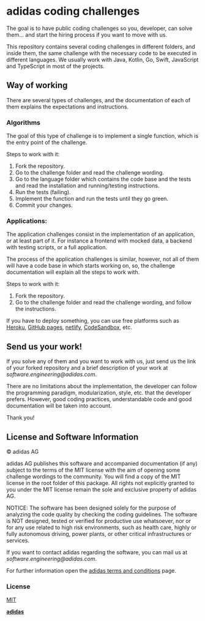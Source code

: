 # adidas coding challenges

The goal is to have public coding challenges so you, developer, can solve them... and start the hiring process if you want to move with us.

This repository contains several coding challenges in different folders, and inside them, the same challenge with the necessary code to be executed in different languages. We usually work with Java, Kotlin, Go, Swift, JavaScript and TypeScript in most of the projects.

## Way of working

There are several types of challenges, and the documentation of each of them explains the expectations and instructions.

### Algorithms

The goal of this type of challenge is to implement a single function, which is the entry point of the challenge.

Steps to work with it:

1. Fork the repository.
1. Go to the challenge folder and read the challenge wording.
1. Go to the language folder which contains the code base and the tests and read the installation and running/testing instructions.
1. Run the tests (failing).
1. Implement the function and run the tests until they go green.
1. Commit your changes.

### Applications:

The application challenges consist in the implementation of an application, or at least part of it. For instance a frontend with mocked data, a backend with testing scripts, or a full application.

The process of the application challenges is similar, however, not all of them will have a code base in which starts working on, so, the challenge documentation will explain all the steps to work with.

Steps to work with it:

1. Fork the repository.
2. Go to the challenge folder and read the challenge wording, and follow the instructions.

If you have to deploy something, you can use free platforms such as [Heroku][heroku], [GitHub pages][github-pages], [netlify][netlify], [CodeSandbox][codesandbox], etc.

## Send us your work!

If you solve any of them and you want to work with us, just send us the link of your forked repository and a brief description of your work at _software.engineering@adidas.com_.

There are no limitations about the implementation, the developer can follow the programming paradigm, modularization, style, etc. that the developer prefers. However, good coding practices, understandable code and good documentation will be taken into account.

Thank you!

## License and Software Information

© adidas AG

adidas AG publishes this software and accompanied documentation (if any) subject to the terms of the MIT license with the aim of opening some challenge wordings to the community. You will find a copy of the MIT license in the root folder of this package. All rights not explicitly granted to you under the MIT license remain the sole and exclusive property of adidas AG.

NOTICE: The software has been designed solely for the purpose of analyzing the code quality by checking the coding guidelines. The software is NOT designed, tested or verified for productive use whatsoever, nor or for any use related to high risk environments, such as health care, highly or fully autonomous driving, power plants, or other critical infrastructures or services.

If you want to contact adidas regarding the software, you can mail us at _software.engineering@adidas.com_.

For further information open the [adidas terms and conditions](https://github.com/adidas/adidas-contribution-guidelines/wiki/Terms-and-conditions) page.

### License

[MIT](LICENSE)

[**adidas**][adidas]

[adidas]: https://adidas.com/
[codesandbox]: https://codesandbox.io/
[github-pages]: https://pages.github.com/
[heroku]: http://heroku.com/
[netlify]: https://www.netlify.com/

